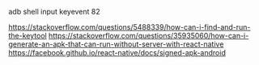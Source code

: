 adb shell input keyevent 82


https://stackoverflow.com/questions/5488339/how-can-i-find-and-run-the-keytool
https://stackoverflow.com/questions/35935060/how-can-i-generate-an-apk-that-can-run-without-server-with-react-native
https://facebook.github.io/react-native/docs/signed-apk-android